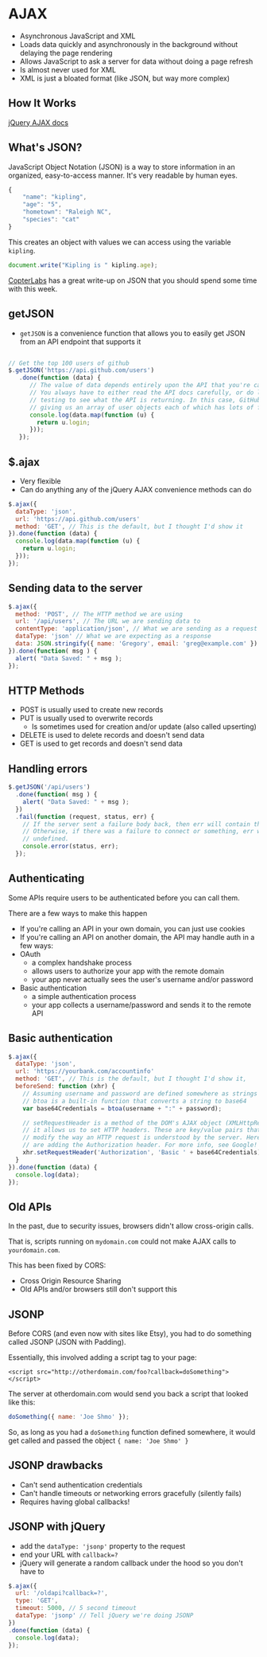 # AJAX

- Asynchronous JavaScript and XML
- Loads data quickly and asynchronously in the background without delaying the page rendering
- Allows JavaScript to ask a server for data without doing a page refresh
- Is almost never used for XML
- XML is just a bloated format (like JSON, but way more complex)

## How It Works

[jQuery AJAX docs](http://api.jquery.com/jquery.ajax/)

## What's JSON?

JavaScript Object Notation (JSON) is a way to store information in an organized, easy-to-access manner. It's very readable by human eyes.

```javascript
{
	"name": "kipling",
	"age": "5",
	"hometown": "Raleigh NC",
	"species": "cat"
}
```

This creates an object with values we can access using the variable `kipling`.

```javascript
document.write("Kipling is " kipling.age);
```

[CopterLabs](http://www.copterlabs.com/json-what-it-is-how-it-works-how-to-use-it/) has a great write-up on JSON that you should spend some time with this week.

## getJSON

- `getJSON` is a convenience function that allows you to easily get JSON from
an API endpoint that supports it

```javascript

// Get the top 100 users of github
$.getJSON('https://api.github.com/users')
   .done(function (data) {
      // The value of data depends entirely upon the API that you're calling.
      // You always have to either read the API docs carefully, or do lots of
      // testing to see what the API is returning. In this case, GitHub is
      // giving us an array of user objects each of which has lots of fields.
      console.log(data.map(function (u) {
        return u.login;
      }));
   });

```

## $.ajax

- Very flexible
- Can do anything any of the jQuery AJAX convenience methods can do

```javascript
$.ajax({
  dataType: 'json',
  url: 'https://api.github.com/users'
  method: 'GET', // This is the default, but I thought I'd show it
}).done(function (data) {
  console.log(data.map(function (u) {
    return u.login;
  }));
});
```

## Sending data to the server

```javascript
$.ajax({
  method: 'POST', // The HTTP method we are using
  url: '/api/users', // The URL we are sending data to
  contentType: 'application/json', // What we are sending as a request
  dataType: 'json' // What we are expecting as a response
  data: JSON.stringify({ name: 'Gregory', email: 'greg@example.com' })
}).done(function( msg ) {
  alert( "Data Saved: " + msg );
});

```

## HTTP Methods

- POST is usually used to create new records
- PUT is usually used to overwrite records
  - Is sometimes used for creation and/or update (also called upserting)
- DELETE is used to delete records and doesn't send data
- GET is used to get records and doesn't send data

## Handling errors

```javascript
$.getJSON('/api/users')
  .done(function( msg ) {
    alert( "Data Saved: " + msg );
  })
  .fail(function (request, status, err) {
    // If the server sent a failure body back, then err will contain that data
    // Otherwise, if there was a failure to connect or something, err will be
    // undefined.
    console.error(status, err);
  });
```

## Authenticating

Some APIs require users to be authenticated before you can call them.

There are a few ways to make this happen

- If you're calling an API in your own domain, you can just use cookies
- If you're calling an API on another domain, the API may handle auth in a few ways:
- OAuth
  - a complex handshake process
  - allows users to authorize your app with the remote domain
  - your app never actually sees the user's username and/or password
- Basic authentication
  - a simple authentication process
  - your app collects a username/password and sends it to the remote API

## Basic authentication

```javascript
$.ajax({
  dataType: 'json',
  url: 'https://yourbank.com/accountinfo'
  method: 'GET', // This is the default, but I thought I'd show it,
  beforeSend: function (xhr) {
    // Assuming username and password are defined somewhere as strings
    // btoa is a built-in function that converts a string to base64
    var base64Credentials = btoa(username + ":" + password);

    // setRequestHeader is a method of the DOM's AJAX object (XMLHttpRequest)
    // it allows us to set HTTP headers. These are key/value pairs that
    // modify the way an HTTP request is understood by the server. Here, we
    // are adding the Authorization header. For more info, see Google!
    xhr.setRequestHeader('Authorization', 'Basic ' + base64Credentials);
  }
}).done(function (data) {
  console.log(data);
});
```

## Old APIs

In the past, due to security issues, browsers didn't allow cross-origin calls.

That is, scripts running on `mydomain.com` could not make AJAX calls to
 `yourdomain.com`.

This has been fixed by CORS:

- Cross Origin Resource Sharing
- Old APIs and/or browsers still don't support this

## JSONP

Before CORS (and even now with sites like Etsy), you had to do something
called JSONP (JSON with Padding).

Essentially, this involved adding a script tag to your page:

`<script src="http://otherdomain.com/foo?callback=doSomething"></script>`

The server at otherdomain.com would send you back a script that looked like
this:

```javascript
doSomething({ name: 'Joe Shmo' });
```

So, as long as you had a `doSomething` function defined somewhere, it would
get called and passed the object `{ name: 'Joe Shmo' }`


## JSONP drawbacks

- Can't send authentication credentials
- Can't handle timeouts or networking errors gracefully (silently fails)
- Requires having global callbacks!

## JSONP with jQuery

- add the `dataType: 'jsonp'` property to the request
- end your URL with `callback=?`
- jQuery will generate a random callback under the hood so you don't have to

```javascript
$.ajax({
  url: '/oldapi?callback=?',
  type: 'GET',
  timeout: 5000, // 5 second timeout
  dataType: 'jsonp' // Tell jQuery we're doing JSONP
})
.done(function (data) {
  console.log(data);
});
```

